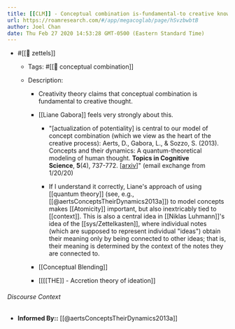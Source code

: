 ```yaml
---
title: [[CLM]] - Conceptual combination is-fundamental-to creative knowledge production
url: https://roamresearch.com/#/app/megacoglab/page/hSvzbwbtB
author: Joel Chan
date: Thu Feb 27 2020 14:53:28 GMT-0500 (Eastern Standard Time)
---
```


- #[[🌲 zettels]]

    - Tags: #[[🧱 conceptual combination]]

    - Description:

        - Creativity theory claims that conceptual combination is fundamental to creative thought.

        - [[Liane Gabora]] feels very strongly about this.

            - "[actualization of potentiality] is central to our model of concept combination (which we view as the heart of the creative process): Aerts, D., Gabora, L., & Sozzo, S. (2013). Concepts and their dynamics: A quantum-theoretical modeling of human thought. __Topics in Cognitive Science__, __5__(4), 737-772. [[arxiv](https://arxiv.org/abs/1206.1069)]" (email exchange from 1/20/20)

            - If I understand it correctly, Liane's approach of using [[quantum theory]] (see, e.g., [[@aertsConceptsTheirDynamics2013a]]) to model concepts makes [[Atomicity]] important, but also inextricably tied to [[context]]. This is also a central idea in [[Niklas Luhmann]]'s idea of the [[sys/Zettelkasten]], where individual notes (which are supposed to represent individual "ideas") obtain their meaning only by being connected to other ideas; that is, their meaning is determined by the context of the notes they are connected to.

        - [[Conceptual Blending]]

        - [[[[THE]] - Accretion theory of ideation]]

###### Discourse Context

- **Informed By::** [[@aertsConceptsTheirDynamics2013a]]
